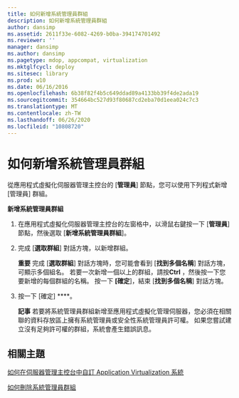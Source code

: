 ```yaml
---
title: 如何新增系統管理員群組
description: 如何新增系統管理員群組
author: dansimp
ms.assetid: 2611f33e-6082-4269-b0ba-394174701492
ms.reviewer: ''
manager: dansimp
ms.author: dansimp
ms.pagetype: mdop, appcompat, virtualization
ms.mktglfcycl: deploy
ms.sitesec: library
ms.prod: w10
ms.date: 06/16/2016
ms.openlocfilehash: 6b38f82f4b5c649ddad89a4133bb39f4de2ada19
ms.sourcegitcommit: 354664bc527d93f80687cd2eba70d1eea024c7c3
ms.translationtype: MT
ms.contentlocale: zh-TW
ms.lasthandoff: 06/26/2020
ms.locfileid: "10808720"
---
```

# 如何新增系統管理員群組


從應用程式虛擬化伺服器管理主控台的 [**管理員**] 節點，您可以使用下列程式新增 [管理員] 群組。

**新增系統管理員群組**

1.  在應用程式虛擬化伺服器管理主控台的左窗格中，以滑鼠右鍵按一下 [**管理員**] 節點，然後選取 [**新增系統管理員群組**]。

2.  完成 [**選取群組**] 對話方塊，以新增群組。

    **重要** 完成 [**選取群組**] 對話方塊時，您可能會看到 [**找到多個名稱**] 對話方塊，可顯示多個組名。 若要一次新增一個以上的群組，請按**Ctrl** ，然後按一下您要新增的每個群組的名稱。 按一下 **[確定**]，結束 [**找到多個名稱**] 對話方塊。

     

3.  按一下 \[確定\] ****。

    **記事** 若要將系統管理員群組新增至應用程式虛擬化管理伺服器，您必須在相關聯的資料存放區上擁有系統管理員或安全性系統管理員許可權。 如果您嘗試建立沒有足夠許可權的群組，系統會產生錯誤訊息。

     

## 相關主題


[如何在伺服器管理主控台中自訂 Application Virtualization 系統](how-to-customize-an-application-virtualization-system-in-the-server-management-console.md)

[如何刪除系統管理員群組](how-to-delete-an-administrator-group.md)

 

 





